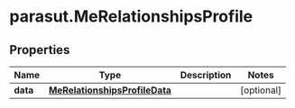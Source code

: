 # parasut.MeRelationshipsProfile

## Properties
Name | Type | Description | Notes
------------ | ------------- | ------------- | -------------
**data** | [**MeRelationshipsProfileData**](MeRelationshipsProfileData.md) |  | [optional] 


